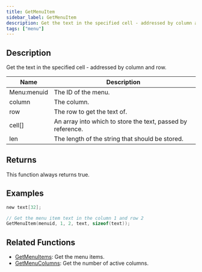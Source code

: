 ```yaml
---
title: GetMenuItem
sidebar_label: GetMenuItem
description: Get the text in the specified cell - addressed by column and row.
tags: ["menu"]
---
```


<VersionWarn version='omp v1.1.0.2612' />

## Description

Get the text in the specified cell - addressed by column and row.

| Name      | Description                                                       |
| --------- | ----------------------------------------------------------------- |
| Menu:menuid  | The ID of the menu.  |
| column | The column. |
| row | The row to get the text of. |
| cell[] | An array into which to store the text, passed by reference. |
| len | The length of the string that should be stored. |

## Returns

This function always returns true.

## Examples

```c
new text[32];

// Get the menu item text in the column 1 and row 2
GetMenuItem(menuid, 1, 2, text, sizeof(text));
```

## Related Functions

- [GetMenuItems](GetMenuItems): Get the menu items.
- [GetMenuColumns](GetMenuColumns): Get the number of active columns.
